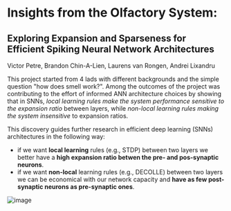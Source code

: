 # Insights from the Olfactory System:
## Exploring Expansion and Sparseness for Efficient Spiking Neural Network Architectures
Victor Petre, Brandon Chin-A-Lien, Laurens van Rongen, Andrei Lixandru

This project started from 4 lads with different backgrounds and the simple question "how does smell work?". Among the outcomes of the project was contributing to the effort of informed ANN architecture choices by showing that in SNNs, _local learning rules make the system performance sensitive to the expansion ratio_ between layers, while _non-local learning rules making the system insensitive_ to expansion ratios.

This discovery guides further research in efficient deep learning (SNNs) architectures in the following way: 
- if we want **local learning** rules (e.g., STDP) between two layers we better have a **high expansion ratio betwen the pre- and pos-synaptic neurons**.
- if we want **non-local** learning rules (e.g., DECOLLE) between two layers we can be economical with our network capacity and **have as few post-synaptic neurons as pre-synaptic ones**. 


![image](https://github.com/AndreiLix/the-smelly-project/assets/94043928/2a1c7a7e-5474-4769-b365-9843d252f32b)
